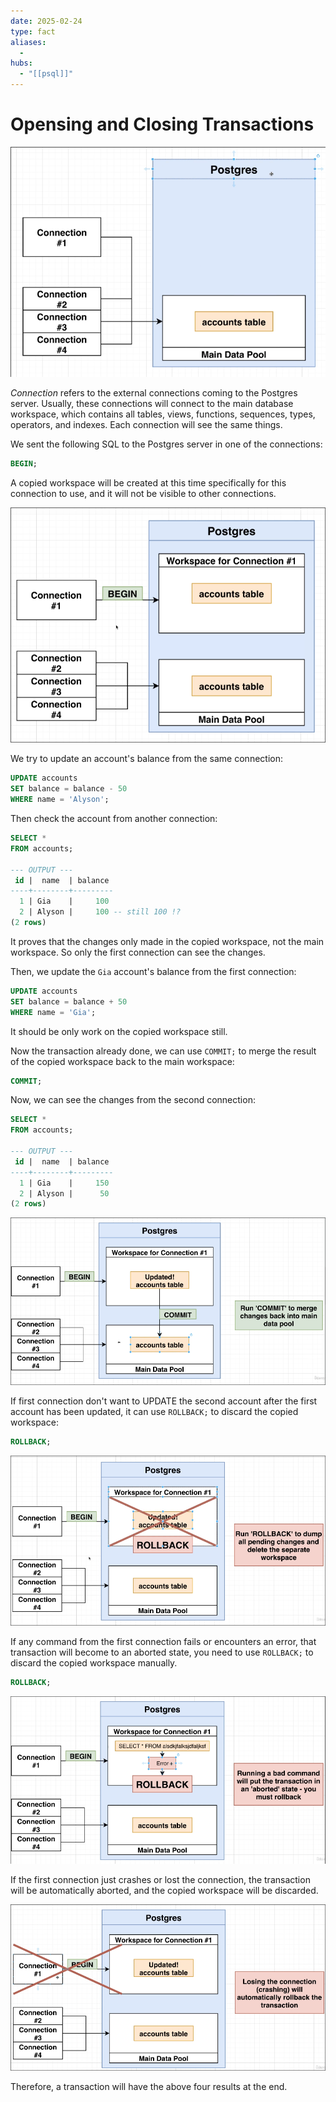 ```yaml
---
date: 2025-02-24
type: fact
aliases:
  -
hubs:
  - "[[psql]]"
---
```


# Opensing and Closing Transactions

![all-connestions-to-main-workspace.png](../assets/imgs/all-connestions-to-main-workspace.png)

*Connection* refers to the external connections coming to the Postgres server. Usually, these connections will connect to the main database workspace, which contains all tables, views, functions, sequences, types, operators, and indexes. Each connection will see the same things.

We sent the following SQL to the Postgres server in one of the connections:

```sql
BEGIN;
```

A copied workspace will be created at this time specifically for this connection to use, and it will not be visible to other connections.

![begin-to-copy-workspace.png](../assets/imgs/begin-to-copy-workspace.png)

We try to update an account's balance from the same connection:

```sql
UPDATE accounts
SET balance = balance - 50
WHERE name = 'Alyson';
```

Then check the account from another connection:

```sql
SELECT *
FROM accounts;

--- OUTPUT ---
 id |  name  | balance 
----+--------+---------
  1 | Gia    |     100
  2 | Alyson |     100 -- still 100 !?
(2 rows)
```

It proves that the changes only made in the copied workspace, not the main workspace. So only the first connection can see the changes.

Then, we update the `Gia` account's balance from the first connection:

```sql
UPDATE accounts
SET balance = balance + 50
WHERE name = 'Gia';
```

It should be only work on the copied workspace still.

Now the transaction already done, we can use `COMMIT;` to merge the result of the copied workspace back to the main workspace:

```sql
COMMIT;
```

Now, we can see the changes from the second connection:

```sql
SELECT *
FROM accounts;

--- OUTPUT ---
 id |  name  | balance
----+--------+---------
  1 | Gia    |     150
  2 | Alyson |      50
(2 rows)
```

![begin-and-commit.png](../assets/imgs/begin-and-commit.png)


If first connection don't want to UPDATE the second account after the first account has been updated, it can use `ROLLBACK;` to discard the copied workspace:

```sql
ROLLBACK;
```

![begin-and-rollback.png](../assets/imgs/begin-and-rollback.png)


If any command from the first connection fails or encounters an error, that transaction will become to an aborted state, you need to use `ROLLBACK;` to discard the copied workspace manually.

```sql
ROLLBACK;
```

![begin-error-aborted-state.png](../assets/imgs/begin-error-aborted-state.png)


If the first connection just crashes or lost the connection, the transaction will be automatically aborted, and the copied workspace will be discarded.

![connection-crash-abort.png](../assets/imgs/connection-crash-abort.png)


Therefore, a transaction will have the above four results at the end.






